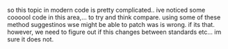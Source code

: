 so this topic in modern code is pretty complicated.. ive noticed some coooool code in this area,... to try and think compare. using some of these method suggestinos wse might be able to patch was is wrong. if its that. however, we need to figure out if this changes between standards etc... im sure it does not. 


